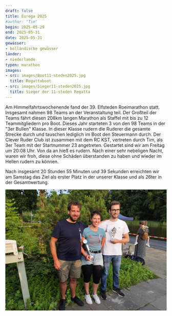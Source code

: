 ```yaml
---
draft: false
title: Eurega 2025
#author: "Tim"
begin: 2025-05-29
end: 2025-05-31
date: 2025-05-31
gewässer:
- holländische gewässer
länder:
- niederlande
typen: marathon
images:
- src: images/Boot11-steden2025.jpg
  title: Regattaboot
- src: images/Sieger11-steden2025.jpg
  title: Sieger der 11-steden Regatta
---
```

Am Himmelfahrtswochenende fand der 39. Elfsteden Roeimarathon statt. Insgesamt nahmen 98 Teams an der Veranstaltung teil.
Der Großteil der Teams fährt diesen 208km langen Marathon als Staffel mit bis zu 12 Teammitgliedern pro Boot.
Dieses Jahr starteten 3 von den 98 Teams in der "3er Bullen" Klasse. In dieser Klasse rudern die Ruderer die gesamte Strecke durch und tauschen lediglich im Boot den Steuermann durch. 
Der Clever Ruder Club ist zusammen mit dem RC KST, vertreten durch Tim, als 3er Team mit der Startnummer 23 angetreten. 
Gestartet sind wir am Freitag um 20:08 Uhr. Von da an hieß es rudern. Nach einer sehr nebeligen Nacht, waren wir froh, diese ohne Schäden überstanden zu haben und wieder im Hellen rudern zu können. 

Nach insgesamt 20 Stunden 55 Minuten und 39 Sekunden erreichten wir am Samstag das Ziel als erster Platz in der unserer Klasse und als 26ter in der Gesamtwertung.

![Sieger](images/Sieger11-steden2025.jpg)

